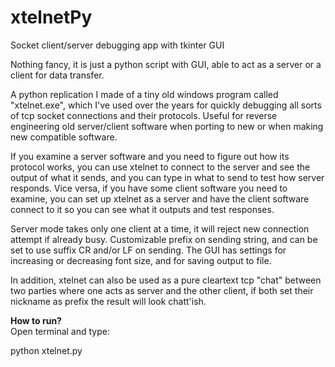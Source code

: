 # xtelnetPy
Socket client/server debugging app with tkinter GUI 

Nothing fancy, it is just a python script with GUI, able to act as a server or a client for data transfer.

A python replication I made of a tiny old windows program called "xtelnet.exe", which I've used over the years 
for quickly debugging all sorts of tcp socket connections and their protocols. Useful for reverse engineering
old server/client software when porting to new or when making new compatible software.

If you examine a server software and you need to figure out how its protocol works, you can use xtelnet to connect
to the server and see the output of what it sends, and you can type in what to send to test how server responds.
Vice versa, if you have some client software you need to examine, you can set up xtelnet as a server
and have the client software connect to it so you can see what it outputs and test responses.

Server mode takes only one client at a time, it will reject new connection attempt if already busy.
Customizable prefix on sending string, and can be set to use suffix CR and/or LF on sending.
The GUI has settings for increasing or decreasing font size, and for saving output to file.

In addition, xtelnet can also be used as a pure cleartext tcp "chat" between two parties where one acts 
as server and the other client, if both set their nickname as prefix the result will look chatt'ish. 

<b>How to run?</b><br>
Open terminal and type:

python xtelnet.py
